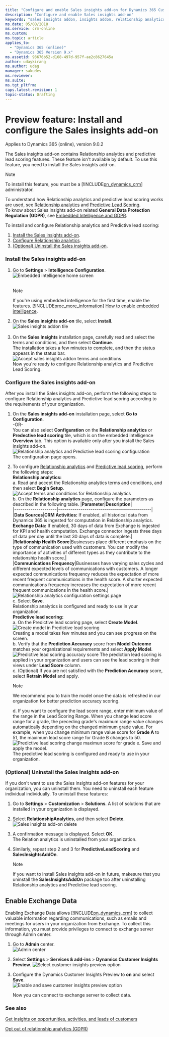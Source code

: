 ```yaml
---
title: "Configure and enable Sales insights add-on for Dynamics 365 Customer Engagement | MicrosoftDocs"
description: "Configure and enable Sales insights add-on"
keywords: "sales insights addon, insights addon, relationship analytics, predective lead scoring, lead scoring"
ms.date: 05/08/2018
ms.service: crm-online
ms.custom: 
ms.topic: article
applies_to:
  - "Dynamics 365 (online)"
  - "Dynamics 365 Version 9.x"
ms.assetid: 93676b52-d168-497d-957f-ae2c8627645a
author: udaykirang
ms.author: udag
manager: sakudes
ms.reviewer: 
ms.suite: 
ms.tgt_pltfrm: 
caps.latest.revision: 1
topic-status: Drafting
---
```


# Preview feature: Install and configure the Sales insights add-on

Applies to Dynamics 365 (online), version 9.0.2

The Sales insights add-on contains Relationship analytics and predictive lead scoring features. These feature isn't available by default. To use this feature, you need to install the Sales insights add-on. <br>
> [!NOTE]
> To install this feature, you must be a [!INCLUDE[pn_dynamics_crm](../includes/pn-dynamics-crm.md)] administrator.

To understand how Relationship analytics and predictive lead scoring works are used, see [Relationship analytics](../sales-enterprise/relationship-analytics.md) and [Predictive Lead Scoring](../sales-enterprise/work-predictive-lead-scoring.md).<br>
To know about Sales insights add-on related **General Data Protection Regulation (GDPR)**, see [Embedded Intelligence and GDPR](../sales-enterprise/embedded-intelligence-gdpr.md).

To install and configure Relationship analytics and Predictive lead scoring:
1. [Install the Sales insights add-on](#install-the-sales-insights-add-on).
2. [Configure Relationship analytics](#configure-the-sales-insights-add-on).
3. [(Optional) Uninstall the Sales insights add-on](#optional-uninstall-the-sales-insights-add-on).

### Install the Sales insights add-on 
1.	Go to **Settings** > **Intelligence Configuration**.<br>
     ![Embedded intelligence home screen](../sales-enterprise/media/install-sales-insights-addon.png "Embedded intelligence home screen")  
     <br>
    > [!NOTE]
    > If you're using embedded intelligence for the first time, enable the features. [!INCLUDE[proc_more_information](../includes/proc-more-information.md)] [How to enable embedded intelligence](#How-to-enable-embedded-intelligence).<br>
2.  On the **Sales insights add-on** tile, select **Install**. <br>
    ![Sales insights addon tile](../sales-enterprise/media/install-sales-insights-addon-tile.png "Sales insights addon tile")  
     <br>
3.	On the **Sales Insights** installation page, carefully read and select the terms and conditions, and then select **Continue**. <br>
    The installation takes a few minutes to complete, and then the status appears in the status bar.<br>
    ![Accept sales insights addon terms and conditions](../sales-enterprise/media/sales-insights-addon-terms-conditions.png "Accept sales insights addon terms and conditions") <br>
Now you're ready to configure Relationship analytics and Predictive Lead Scoring.

### Configure the Sales insights add-on

After you install the Sales insights add-on, perform the following steps to configure Relationship analytics and Predictive lead scoring according to the requirements of your organization.

1. On the **Sales insights add-on** installation page, select **Go to Configuration**.<br>
-OR-   
You can also select **Configuration** on the **Relationship analytics** or **Predective lead scoring** tile, which is on the embedded intelligence **Overview** tab. This option is available only after you install the Sales insights add-on.<br>
![Relationship analytics and Predictive lead scoring configuration](../sales-enterprise/media/relationship-analytics-lead-scoring-configuration.png "Relationship analytics and Predictive lead scoring configuration configuration") <br>
The configuration page opens.
2. To configure [Relationship analytics](#RelationshipAnalytics) and [Predictive lead scoring](#PredictiveLeadScoring), perform the following steps:<br>
<a name="RelationshipAnalytics"></a>**Relationship analytics:**<br>
   a. Read and accept the Relationship analytics terms and conditions, and then select **Begin Setup**. <br>
      ![Accept terms and conditions for Relationship analytics](../sales-enterprise/media/relationship-analytics-terms-conditions.png "Accept terms and conditions for Relationship analytics") <br>
   b. On the **Relationship analytics** page, configure the parameters as described in the following table.
      |**Parameter**|**Description**|  
      |---------------------|----------------------------------------------|
      |**Data Sources**|**CRM Activities:** If enabled, all historical data from Dynamics 365 is ingested for computation in Relationship analytics.<br>**Exchange Data:** If enabled, 30 days of data from Exchange is ingested for KPI and health computation. Exchange connector ingests three days of data per day until the last 30 days of data is complete.|  
      |**Relationship Health Score**|Businesses place different emphasis on the type of communication used with customers. You can modify the importance of activities of different types as they contribute to the relationship health score.|  
      |**Communications Frequency**|Businesses have varying sales cycles and different expected levels of communications with customers. A longer expected communications frequency reduces the expectation of more recent frequent communications in the health score. A shorter expected communications frequency increases the expectation of more recent frequent communications in the health score.|<br>
      ![Relationship analytics configuration settings page](../sales-enterprise/media/relationship-analytics-configuration-settings.png "Relationship analytics configuration settings page") <br>
   c. Select **Save**.<br>
      Relationship analytics is configured and ready to use in your organization. <br>
<a name="PredictiveLeadScoring"></a>**Predictive lead scoring:**<br>
   a. On the Predictive lead scoring page, select **Create Model**.<br>
      ![Create model in Predictive lead scoring](../sales-enterprise/media/predictive-lead-scoring-create-model.png "Create model in Predictive lead scoring") <br>
      Creating a model takes few minutes and you can see progress on the screen.<br>
   b. Verify that the **Prediction Accuracy** score from **Model Outcome** matches your organizational requirements and select **Apply Model**.<br>
      ![Predictive lead scoring accuracy score](../sales-enterprise/media/predictive-lead-scoring-score-accuracy.png "Predictive lead scoring accuracy score")
      The prediction lead scoring is applied in your organization and users can see the lead scoring in their views under **Lead Score** column.<br> 
   c. (Optional) If you are not satisfied with the **Prediction Accuracy** score, select **Retrain Model** and apply.<br>
   
    > [!NOTE]
    > We recommend you to train the model once the data is refreshed in our organization for better prediction accuracy scoring.
   
   d. If you want to configure the lead score range, enter minimum value of the range in the Lead Scoring Range.
      When you change lead score range for a grade, the preceding grade's maximum range value changes automatically depending on the changed minimum grade value. For example, when you change minimum range value score for **Grade A** to 51, the maximum lead score range for Grade B changes to 50.
      ![Predictive lead scoring change maximun score for grade](../sales-enterprise/media/predictive-lead-scoring-change-max-score.png "Predictive lead scoring change maximun score for grade")
   e. Save and apply the model. <br>
    The predictive lead scoring is configured and ready to use in your organization.

### (Optional) Uninstall the Sales insights add-on

If you don't want to use the Sales insights add-on features for your organization, you can uninstall them. You need to uninstall each feature individual individually. To uninstall these features:
1.	Go to **Settings** > **Customization** > **Solutions**.
    A list of solutions that are installed in your organization is displayed.
2. Select **RelationshipAnalytics**, and then select **Delete**.<br>
   ![Sales insights add-on delete](../sales-enterprise/media/sales-insights-addon-uninstall-ra.png "Sales insights add-on delete") <br>
3. A confirmation message is displayed. Select **OK**.<br>
   The Relation analytics is uninstalled from your organization. 
4. Similarly, repeat step 2 and 3 for **PredictiveLeadScoring** and **SalesInsightsAddOn**.

    > [!NOTE]
    > If you want to install Sales insights add-on in future, makesure that you uninstall the **SalesInsightsAddOn** package too after uninstalling Relationship analytics and Predictive lead scoring.

## Enable Exchange Data   

Enabling Exchange Data allows [!INCLUDE[pn_dynamics_crm](../includes/pn-dynamics-crm.md)] to collect valuable information regarding communications, such as emails and meetings for users in your organization from Exchange. To collect this information, you must provide privileges to connect to exchange server through Admin center.

1.  Go to **Admin** center.    
    ![Admin center](../sales-enterprise/media/sales-insights-addon-admincenter.png "Admin center")

3.  Select **Settings** > **Services & add-ins** > **Dynamics Customer Insights Preview**.
    ![Select customer insights preview option](../sales-enterprise/media/sales-insights-addon-admincenter-customer-insights-preview.png "Select customer insights preview option")

4.  Configure the Dynamics Customer Insights Preview to **on** and select **Save**.<br>
    ![Enable and save customer insights preview option](../sales-enterprise/media/sales-insights-addon-admincenter-customer-insights-preview-settings.png "Enable and save customer insights preview option")

    Now you can connect to exchange server to collect data.

### See also

[Get insights on opportunities, activities, and leads of customers](../sales-enterprise/sales-insights-addon.md)

[Opt out of relationship analytics (GDPR)](../sales-enterprise/optout-relationship-analytics-gdpr.md)